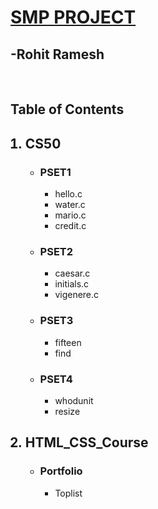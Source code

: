 <h1><B><u>SMP PROJECT</u></B></h1>
<h2>-Rohit Ramesh</h2><br>

<h2>Table of Contents</h2>

<ol type="1">
<h2><li>CS50</h2>
      <ul>
            <li><h3>PSET1</h3>
                  <ul>
                        <li>hello.c
                        <li>water.c
                        <li>mario.c
                        <li>credit.c
                  </ul>
            <li><h3>PSET2</h3>
                  <ul>
                        <li>caesar.c
                        <li>initials.c
                        <li>vigenere.c
                  </ul>
            <li><h3> PSET3</h3>
                  <ul>
                        <li>fifteen
                        <li>find
                  </ul>
            <li><h3>PSET4</h3>
                  <ul>
                        <li>whodunit
                        <li>resize
                  </ul>
      </ul>
<h2><li>HTML_CSS_Course</h2>
      <ul>
            <li><h3>Portfolio</h3>
                  <ul>
                        <li>Toplist
</ol>
      
      
      
